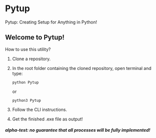 # Pytup
 Pytup: Creating Setup for Anything in Python!

## Welcome to Pytup!

How to use this utility?

1. Clone a repository.
2. In the root folder containing the cloned repository, open terminal and type:

    ```python Pytup```

   or

   ```python3 Pytup```

4. Follow the CLI instructions.
5. Get the finished .exe file as output!

##### alpha-test: no guarantee that all processes will be fully implemented!
